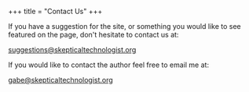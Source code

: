 +++
title = "Contact Us"
+++

If you have a suggestion for the site, or something you would like to see featured on the page, don't hesitate to contact us at:

<suggestions@skepticaltechnologist.org>

If you would like to contact the author feel free to email me at:

<gabe@skepticaltechnologist.org>